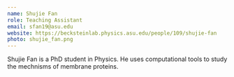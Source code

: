 ```yaml
---
name: Shujie Fan
role: Teaching Assistant
email: sfan19@asu.edu
website: https://becksteinlab.physics.asu.edu/people/109/shujie-fan
photo: shujie_fan.png
---
```


Shujie Fan is a PhD student in Physics. He uses computational tools
 to study the mechnisms of membrane proteins.
